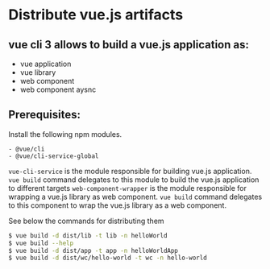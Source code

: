 # Distribute vue.js artifacts

## vue cli 3 allows to build a vue.js application as:

- vue application
- vue library
- web component
- web component aysnc

## Prerequisites:

Install the following npm modules.

```
- @vue/cli
- @vue/cli-service-global
```

`vue-cli-service` is the module responsible for building vue.js application. `vue build` command delegates to this module to build the vue.js application to different targets
`web-component-wrapper` is the module responsible for wrapping a vue.js library as web component. `vue build` command delegates to this component to wrap the vue.js library as a web component.

See below the commands for distributing them

```sh
$ vue build -d dist/lib -t lib -n helloWorld
$ vue build --help
$ vue build -d dist/app -t app -n helloWorldApp
$ vue build -d dist/wc/hello-world -t wc -n hello-world
```
